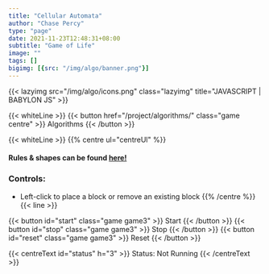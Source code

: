 ```yaml
---
title: "Cellular Automata"
author: "Chase Percy"
type: "page"
date: 2021-11-23T12:48:31+08:00
subtitle: "Game of Life"
image: ""
tags: []
bigimg: [{src: "/img/algo/banner.png"}]
---
```


{{< lazyimg src="/img/algo/icons.png" class="lazyimg" title="JAVASCRIPT | BABYLON JS" >}}

{{< whiteLine >}}
{{< button href="/project/algorithms/" class="game centre" >}} Algorithms {{< /button >}}

{{< whiteLine >}}
{{% centre ul="centreUl" %}}
#### Rules & shapes can be found [here!](https://en.wikipedia.org/wiki/Conway%27s_Game_of_Life)

### Controls:
- Left-click to place a block or remove an existing block
{{% /centre %}}
{{< line >}}

{{< button id="start" class="game game3" >}} Start {{< /button >}}
{{< button id="stop" class="game game3" >}} Stop {{< /button >}}
{{< button id="reset" class="game game3" >}} Reset {{< /button >}}

{{< centreText id="status" h="3" >}} Status: Not Running {{< /centreText >}} 
